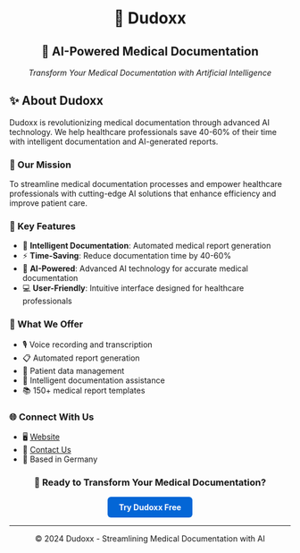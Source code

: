 <div align="center">
  <h1>🏥 Dudoxx</h1>
  <h2>🤖 AI-Powered Medical Documentation</h2>
  <p><em>Transform Your Medical Documentation with Artificial Intelligence</em></p>
</div>

## ✨ About Dudoxx

Dudoxx is revolutionizing medical documentation through advanced AI technology. We help healthcare professionals save 40-60% of their time with intelligent documentation and AI-generated reports.

### 🎯 Our Mission

To streamline medical documentation processes and empower healthcare professionals with cutting-edge AI solutions that enhance efficiency and improve patient care.

### 💫 Key Features

- 📝 **Intelligent Documentation**: Automated medical report generation
- ⚡ **Time-Saving**: Reduce documentation time by 40-60%
- 🧠 **AI-Powered**: Advanced AI technology for accurate medical documentation
- 💻 **User-Friendly**: Intuitive interface designed for healthcare professionals

### 🌟 What We Offer

- 🎙️ Voice recording and transcription
- 📋 Automated report generation
- 👥 Patient data management
- 🔄 Intelligent documentation assistance
- 📚 150+ medical report templates

### 🌐 Connect With Us

- 🖥️ [Website](https://www.dudoxx.com)
- 📧 [Contact Us](mailto:contact@dudoxx.com)
- 📍 Based in Germany

<div align="center">
  <h3>🚀 Ready to Transform Your Medical Documentation?</h3>
  <a href="https://www.dudoxx.com/try-free" style="display: inline-block; padding: 10px 20px; background-color: #0366d6; color: white; text-decoration: none; border-radius: 6px; font-weight: bold;">Try Dudoxx Free</a>
</div>

---

<div align="center">
  <p>© 2024 Dudoxx - Streamlining Medical Documentation with AI</p>
</div>